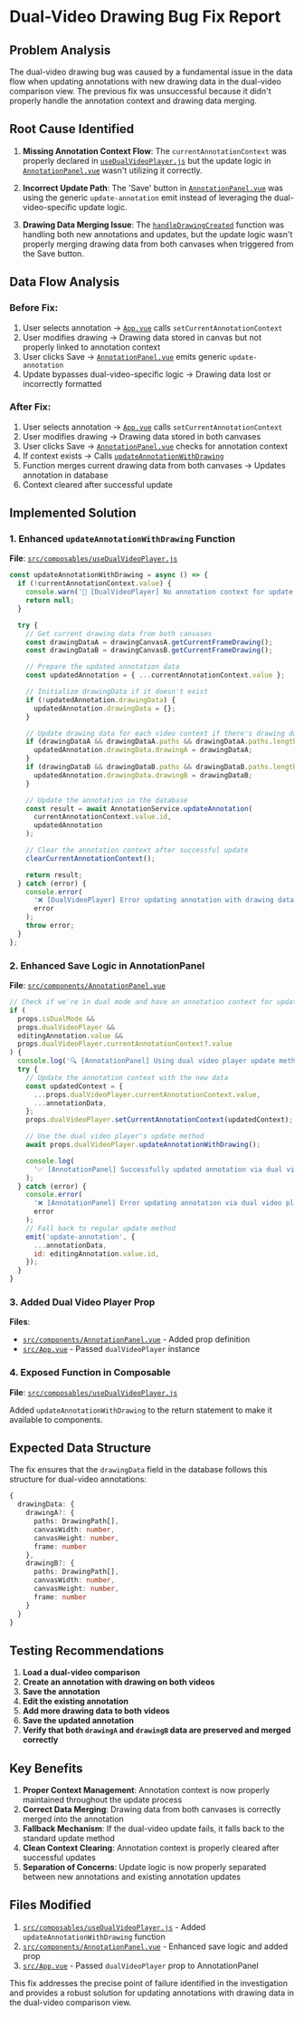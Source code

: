 # Dual-Video Drawing Bug Fix Report

## Problem Analysis

The dual-video drawing bug was caused by a fundamental issue in the data flow when updating annotations with new drawing data in the dual-video comparison view. The previous fix was unsuccessful because it didn't properly handle the annotation context and drawing data merging.

## Root Cause Identified

1. **Missing Annotation Context Flow**: The `currentAnnotationContext` was properly declared in [`useDualVideoPlayer.js`](src/composables/useDualVideoPlayer.js:651) but the update logic in [`AnnotationPanel.vue`](src/components/AnnotationPanel.vue) wasn't utilizing it correctly.

2. **Incorrect Update Path**: The 'Save' button in [`AnnotationPanel.vue`](src/components/AnnotationPanel.vue:247) was using the generic `update-annotation` emit instead of leveraging the dual-video-specific update logic.

3. **Drawing Data Merging Issue**: The [`handleDrawingCreated`](src/composables/useDualVideoPlayer.js:730) function was handling both new annotations and updates, but the update logic wasn't properly merging drawing data from both canvases when triggered from the Save button.

## Data Flow Analysis

### Before Fix:

1. User selects annotation → [`App.vue`](src/App.vue:580) calls `setCurrentAnnotationContext`
2. User modifies drawing → Drawing data stored in canvas but not properly linked to annotation context
3. User clicks Save → [`AnnotationPanel.vue`](src/components/AnnotationPanel.vue:247) emits generic `update-annotation`
4. Update bypasses dual-video-specific logic → Drawing data lost or incorrectly formatted

### After Fix:

1. User selects annotation → [`App.vue`](src/App.vue:580) calls `setCurrentAnnotationContext`
2. User modifies drawing → Drawing data stored in both canvases
3. User clicks Save → [`AnnotationPanel.vue`](src/components/AnnotationPanel.vue:290) checks for annotation context
4. If context exists → Calls [`updateAnnotationWithDrawing`](src/composables/useDualVideoPlayer.js:732)
5. Function merges current drawing data from both canvases → Updates annotation in database
6. Context cleared after successful update

## Implemented Solution

### 1. Enhanced `updateAnnotationWithDrawing` Function

**File**: [`src/composables/useDualVideoPlayer.js`](src/composables/useDualVideoPlayer.js:732-778)

```javascript
const updateAnnotationWithDrawing = async () => {
  if (!currentAnnotationContext.value) {
    console.warn('🎨 [DualVideoPlayer] No annotation context for update');
    return null;
  }

  try {
    // Get current drawing data from both canvases
    const drawingDataA = drawingCanvasA.getCurrentFrameDrawing();
    const drawingDataB = drawingCanvasB.getCurrentFrameDrawing();

    // Prepare the updated annotation data
    const updatedAnnotation = { ...currentAnnotationContext.value };

    // Initialize drawingData if it doesn't exist
    if (!updatedAnnotation.drawingData) {
      updatedAnnotation.drawingData = {};
    }

    // Update drawing data for each video context if there's drawing data
    if (drawingDataA && drawingDataA.paths && drawingDataA.paths.length > 0) {
      updatedAnnotation.drawingData.drawingA = drawingDataA;
    }
    if (drawingDataB && drawingDataB.paths && drawingDataB.paths.length > 0) {
      updatedAnnotation.drawingData.drawingB = drawingDataB;
    }

    // Update the annotation in the database
    const result = await AnnotationService.updateAnnotation(
      currentAnnotationContext.value.id,
      updatedAnnotation
    );

    // Clear the annotation context after successful update
    clearCurrentAnnotationContext();

    return result;
  } catch (error) {
    console.error(
      '❌ [DualVideoPlayer] Error updating annotation with drawing data:',
      error
    );
    throw error;
  }
};
```

### 2. Enhanced Save Logic in AnnotationPanel

**File**: [`src/components/AnnotationPanel.vue`](src/components/AnnotationPanel.vue:290-312)

```javascript
// Check if we're in dual mode and have an annotation context for updating
if (
  props.isDualMode &&
  props.dualVideoPlayer &&
  editingAnnotation.value &&
  props.dualVideoPlayer.currentAnnotationContext?.value
) {
  console.log('🔍 [AnnotationPanel] Using dual video player update method');
  try {
    // Update the annotation context with the new data
    const updatedContext = {
      ...props.dualVideoPlayer.currentAnnotationContext.value,
      ...annotationData,
    };
    props.dualVideoPlayer.setCurrentAnnotationContext(updatedContext);

    // Use the dual video player's update method
    await props.dualVideoPlayer.updateAnnotationWithDrawing();

    console.log(
      '✅ [AnnotationPanel] Successfully updated annotation via dual video player'
    );
  } catch (error) {
    console.error(
      '❌ [AnnotationPanel] Error updating annotation via dual video player:',
      error
    );
    // Fall back to regular update method
    emit('update-annotation', {
      ...annotationData,
      id: editingAnnotation.value.id,
    });
  }
}
```

### 3. Added Dual Video Player Prop

**Files**:

- [`src/components/AnnotationPanel.vue`](src/components/AnnotationPanel.vue:55-58) - Added prop definition
- [`src/App.vue`](src/App.vue:1815) - Passed `dualVideoPlayer` instance

### 4. Exposed Function in Composable

**File**: [`src/composables/useDualVideoPlayer.js`](src/composables/useDualVideoPlayer.js:1044)

Added `updateAnnotationWithDrawing` to the return statement to make it available to components.

## Expected Data Structure

The fix ensures that the `drawingData` field in the database follows this structure for dual-video annotations:

```typescript
{
  drawingData: {
    drawingA?: {
      paths: DrawingPath[],
      canvasWidth: number,
      canvasHeight: number,
      frame: number
    },
    drawingB?: {
      paths: DrawingPath[],
      canvasWidth: number,
      canvasHeight: number,
      frame: number
    }
  }
}
```

## Testing Recommendations

1. **Load a dual-video comparison**
2. **Create an annotation with drawing on both videos**
3. **Save the annotation**
4. **Edit the existing annotation**
5. **Add more drawing data to both videos**
6. **Save the updated annotation**
7. **Verify that both `drawingA` and `drawingB` data are preserved and merged correctly**

## Key Benefits

1. **Proper Context Management**: Annotation context is now properly maintained throughout the update process
2. **Correct Data Merging**: Drawing data from both canvases is correctly merged into the annotation
3. **Fallback Mechanism**: If the dual-video update fails, it falls back to the standard update method
4. **Clean Context Clearing**: Annotation context is properly cleared after successful updates
5. **Separation of Concerns**: Update logic is now properly separated between new annotations and existing annotation updates

## Files Modified

1. [`src/composables/useDualVideoPlayer.js`](src/composables/useDualVideoPlayer.js) - Added `updateAnnotationWithDrawing` function
2. [`src/components/AnnotationPanel.vue`](src/components/AnnotationPanel.vue) - Enhanced save logic and added prop
3. [`src/App.vue`](src/App.vue) - Passed `dualVideoPlayer` prop to AnnotationPanel

This fix addresses the precise point of failure identified in the investigation and provides a robust solution for updating annotations with drawing data in the dual-video comparison view.

